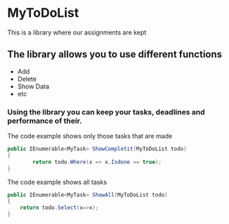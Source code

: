 # MyToDoList
This is a library where our assignments are kept
 
 ## The library allows you to use different functions
 
* Add
* Delete
* Show Data
* etc
### Using the library you can keep your tasks, deadlines and performance of their.
 
The code example shows only those tasks that are made
```csharp
public IEnumerable<MyTask> ShowCompletit(MyToDoList todo)
{
        return todo.Where(x => x.Isdone == true);
}
```
The code example shows all  tasks 
```csharp
public IEnumerable<MyTask> ShowAll(MyToDoList todo)
{
	return todo.Select(x=>x);
}
```
